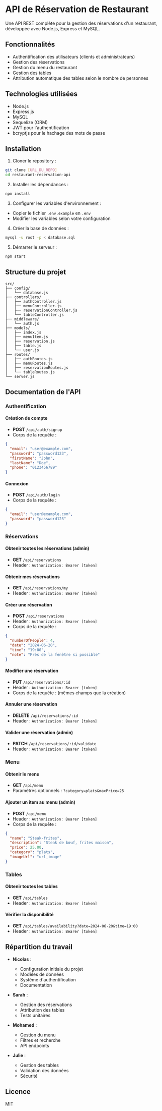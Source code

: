 # API de Réservation de Restaurant

Une API REST complète pour la gestion des réservations d'un restaurant, développée avec Node.js, Express et MySQL.

## Fonctionnalités

- Authentification des utilisateurs (clients et administrateurs)
- Gestion des réservations
- Gestion du menu du restaurant
- Gestion des tables
- Attribution automatique des tables selon le nombre de personnes

## Technologies utilisées

- Node.js
- Express.js
- MySQL
- Sequelize (ORM)
- JWT pour l'authentification
- bcryptjs pour le hachage des mots de passe

## Installation

1. Cloner le repository :
```bash
git clone [URL_DU_REPO]
cd restaurant-reservation-api
```

2. Installer les dépendances :
```bash
npm install
```

3. Configurer les variables d'environnement :
- Copier le fichier `.env.example` en `.env`
- Modifier les variables selon votre configuration

4. Créer la base de données :
```bash
mysql -u root -p < database.sql
```

5. Démarrer le serveur :
```bash
npm start
```

## Structure du projet

```
src/
├── config/
│   └── database.js
├── controllers/
│   ├── authController.js
│   ├── menuController.js
│   ├── reservationController.js
│   └── tableController.js
├── middleware/
│   └── auth.js
├── models/
│   ├── index.js
│   ├── menuItem.js
│   ├── reservation.js
│   ├── table.js
│   └── user.js
├── routes/
│   ├── authRoutes.js
│   ├── menuRoutes.js
│   ├── reservationRoutes.js
│   └── tableRoutes.js
└── server.js
```

## Documentation de l'API

### Authentification

#### Création de compte
- **POST** `/api/auth/signup`
- Corps de la requête :
```json
{
  "email": "user@example.com",
  "password": "password123",
  "firstName": "John",
  "lastName": "Doe",
  "phone": "0123456789"
}
```

#### Connexion
- **POST** `/api/auth/login`
- Corps de la requête :
```json
{
  "email": "user@example.com",
  "password": "password123"
}
```

### Réservations

#### Obtenir toutes les réservations (admin)
- **GET** `/api/reservations`
- Header : `Authorization: Bearer [token]`

#### Obtenir mes réservations
- **GET** `/api/reservations/my`
- Header : `Authorization: Bearer [token]`

#### Créer une réservation
- **POST** `/api/reservations`
- Header : `Authorization: Bearer [token]`
- Corps de la requête :
```json
{
  "numberOfPeople": 4,
  "date": "2024-06-20",
  "time": "19:00",
  "note": "Près de la fenêtre si possible"
}
```

#### Modifier une réservation
- **PUT** `/api/reservations/:id`
- Header : `Authorization: Bearer [token]`
- Corps de la requête : (mêmes champs que la création)

#### Annuler une réservation
- **DELETE** `/api/reservations/:id`
- Header : `Authorization: Bearer [token]`

#### Valider une réservation (admin)
- **PATCH** `/api/reservations/:id/validate`
- Header : `Authorization: Bearer [token]`

### Menu

#### Obtenir le menu
- **GET** `/api/menu`
- Paramètres optionnels : `?category=plats&maxPrice=25`

#### Ajouter un item au menu (admin)
- **POST** `/api/menu`
- Header : `Authorization: Bearer [token]`
- Corps de la requête :
```json
{
  "name": "Steak-frites",
  "description": "Steak de bœuf, frites maison",
  "price": 25.00,
  "category": "plats",
  "imageUrl": "url_image"
}
```

### Tables

#### Obtenir toutes les tables
- **GET** `/api/tables`
- Header : `Authorization: Bearer [token]`

#### Vérifier la disponibilité
- **GET** `/api/tables/availability?date=2024-06-20&time=19:00`
- Header : `Authorization: Bearer [token]`

## Répartition du travail

- **Nicolas** : 
  - Configuration initiale du projet
  - Modèles de données
  - Système d'authentification
  - Documentation

- **Sarah** :
  - Gestion des réservations
  - Attribution des tables
  - Tests unitaires

- **Mohamed** :
  - Gestion du menu
  - Filtres et recherche
  - API endpoints

- **Julie** :
  - Gestion des tables
  - Validation des données
  - Sécurité

## Licence

MIT